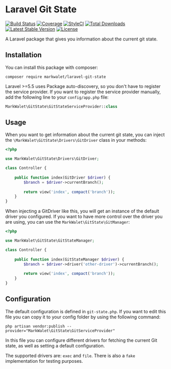 # Laravel Git State

[![Build Status](https://travis-ci.com/markwalet/laravel-git-state.svg?branch=master)](https://travis-ci.com/markwalet/laravel-git-state)
[![Coverage](https://codecov.io/gh/markwalet/laravel-git-state/branch/master/graph/badge.svg)](https://codecov.io/gh/markwalet/laravel-git-state)
[![StyleCI](https://github.styleci.io/repos/200247837/shield?branch=master)](https://github.styleci.io/repos/200247837)
[![Total Downloads](https://poser.pugx.org/markwalet/laravel-git-state/downloads)](https://packagist.org/packages/markwalet/laravel-git-state)
[![Latest Stable Version](https://poser.pugx.org/markwalet/laravel-git-state/v/stable)](https://packagist.org/packages/markwalet/laravel-git-state)
[![License](https://poser.pugx.org/markwalet/laravel-git-state/license)](https://packagist.org/packages/markwalet/laravel-git-state)

A Laravel package that gives you information about the current git state.

## Installation
You can install this package with composer:

```shell
composer require markwalet/laravel-git-state
```

Laravel >=5.5 uses Package auto-discovery, so you don't have to register the service provider. If you want to register the service provider manually, add the following line to your `config/app.php` file:

```php
MarkWalet\GitState\GitStateServiceProvider::class
```

## Usage
When you want to get information about the current git state, you can inject the `\MarkWalet\GitState\Drivers\GitDriver` class in your methods:

```php
<?php

use MarkWalet\GitState\Drivers\GitDriver;

class Controller {
    
    public function index(GitDriver $driver) {
        $branch = $driver->currentBranch();
        
        return view('index', compact('branch'));
    }
}
```
When injecting a GitDriver like this, you will get an instance of the default driver you configured. If you want to have more control over the driver you are using, you can use the `MarkWalet\GitState\GitManager`:

```php
<?php

use MarkWalet\GitState\GitStateManager;

class Controller {
    
    public function index(GitStateManager $driver) {
        $branch = $driver->driver('other-driver')->currentBranch();
        
        return view('index', compact('branch'));
    }
}
```
## Configuration

The default configuration is defined in `git-state.php`. If you want to edit this file you can copy it to your config folder by using the following command:
```shell
php artisan vendor:publish --provider="MarkWalet\GitState\GitServiceProvider"
```

In this file you can configure different drivers for fetching the current Git state, as well as setting a default configuration.

The supported drivers are: `exec` and `file`. There is also a `fake` implementation for testing purposes.
